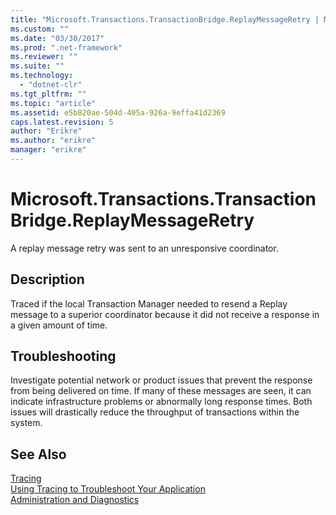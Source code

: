 ```yaml
---
title: "Microsoft.Transactions.TransactionBridge.ReplayMessageRetry | Microsoft Docs"
ms.custom: ""
ms.date: "03/30/2017"
ms.prod: ".net-framework"
ms.reviewer: ""
ms.suite: ""
ms.technology: 
  - "dotnet-clr"
ms.tgt_pltfrm: ""
ms.topic: "article"
ms.assetid: e5b820ae-504d-405a-926a-9effa41d2369
caps.latest.revision: 5
author: "Erikre"
ms.author: "erikre"
manager: "erikre"
---
```

# Microsoft.Transactions.TransactionBridge.ReplayMessageRetry
A replay message retry was sent to an unresponsive coordinator.  
  
## Description  
 Traced if the local Transaction Manager needed to resend a Replay message to a superior coordinator because it did not receive a response in a given amount of time.  
  
## Troubleshooting  
 Investigate potential network or product issues that prevent the response from being delivered on time.  If many of these messages are seen, it can indicate infrastructure problems or abnormally long response times. Both issues will drastically reduce the throughput of transactions within the system.  
  
## See Also  
 [Tracing](../../../../../docs/framework/wcf/diagnostics/tracing/index.md)   
 [Using Tracing to Troubleshoot Your Application](../../../../../docs/framework/wcf/diagnostics/tracing/using-tracing-to-troubleshoot-your-application.md)   
 [Administration and Diagnostics](../../../../../docs/framework/wcf/diagnostics/index.md)